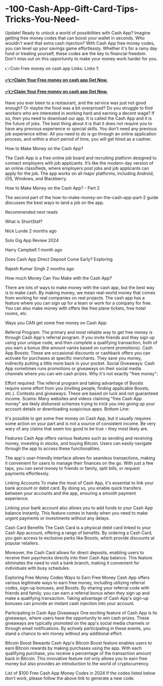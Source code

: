 # -100-Cash-App-Gift-Card-Tips-Tricks-You-Need-
Update! Ready to unlock a world of possibilities with Cash App? Imagine getting free money codes that can boost your wallet in seconds. Who wouldn't want that extra cash injection? With Cash App free money codes, you can level up your savings game effortlessly. Whether it's for a rainy day fund or treating yourself, these codes are the key to financial freedom. Don't miss out on this opportunity to make your money work harder for you.

👉Coin Free money on cash app Links:
Links 1:

**[✅👉Claim Your Free money on cash app Get Now.](https://usa.offerznz.com/cashapp/)**

**[✅👉Claim Your Free money on cash app Get Now.](https://usa.offerznz.com/cashapp/)**

Have you ever been to a restaurant, and the service was just not good enough? Or maybe the food was a bit overpriced? Do you struggle to find workers who are interested in working hard and earning a decent wage? If so, then you need to download our app. It is called the Cash App and it is the future of jobs. The best thing about it is that it does not require you to have any previous experience or special skills. You don’t need any previous job experience either. All you need to do is go through an online application process, and within a short period of time, you will get hired as a cashier. 



How to Make Money on the Cash App?

The Cash App is a free online job board and recruiting platform designed to connect employers with job applicants. It’s like the modern-day version of an online classifieds, where employers post jobs and job applicants can apply for the job. The app works on all major platforms, including Android, iOS, Windows, and Blackberry.

How to Make Money on the Cash App? - Part 2

The second part of the how-to-make-money-on-the-cash-app-part-2 guide discusses the best ways to land a job on the app.

Recommended next reads

What is ShortStaf?

Nick Lunde 2 months ago

Solo Gig App Review 2024

Harry Campbell 1 month ago

Does Cash App Direct Deposit Come Early? Exploring

Rajesh Kumar Singh 2 months ago

How much Money Can You Make with the Cash App?

There are lots of ways to make money with the cash app, but the best way is to make cash. By making money, we mean real-world money that comes from working for real companies on real projects. The cash app has a feature where you can sign up for a team or work for a company for free. You can also make money with offers like free plane tickets, free hotel rooms, etc.

Ways you CAN get some free money on Cash App:


Referral Program: The primary and most reliable way to get free money is through Cash App's referral program. If you invite friends and they sign up using your unique code, and then complete a qualifying transaction, both of you earn a bonus (the amount varies based on current promotions).
Cash App Boosts: These are occasional discounts or cashback offers you can activate for purchases at specific merchants. They save you money, indirectly putting a little more back in your pocket.
Social Giveaways: Cash App sometimes runs promotions or giveaways on their social media channels where you can win cash prizes.
Why it's not exactly "free money":


Effort required: The referral program and taking advantage of Boosts require some effort from you (inviting people, finding applicable Boosts, etc.).
Contests and giveaways: These are based on luck and not guaranteed income.
Scams: Many websites and videos claiming "free Cash App money" are likely dishonest schemes trying to trick you into giving up your account details or downloading suspicious apps.
Bottom Line:

It's possible to get some free money on Cash App, but it usually requires some action on your part and is not a source of consistent income. Be very wary of any claims that seem too good to be true – they most likely are.

Features
Cash App offers various features such as sending and receiving money, investing in stocks, and buying Bitcoin. Users can easily navigate through the app to access these functionalities.

The app's user-friendly interface allows for seamless transactions, making it convenient for users to manage their finances on the go. With just a few taps, you can send money to friends or family, split bills, or request payments effortlessly.

Linking Accounts
To make the most of Cash App, it's essential to link your bank account or debit card. By doing so, you enable quick transfers between your accounts and the app, ensuring a smooth payment experience.

Linking your bank account also allows you to add funds to your Cash App balance instantly. This feature comes in handy when you need to make urgent payments or investments without any delays.

Cash Card Benefits
The Cash Card is a physical debit card linked to your Cash App account, offering a range of benefits. By ordering a Cash Card, you gain access to exclusive perks like Boosts, which provide discounts at popular retailers.

Moreover, the Cash Card allows for direct deposits, enabling users to receive their paychecks directly into their Cash App balance. This feature eliminates the need to visit a bank branch, making it convenient for individuals with busy schedules.

Exploring Free Money Codes
Ways to Earn Free Money
Cash App offers various legitimate ways to earn free money, including utilizing referral codes, sign-up bonuses, and Boosts. By sharing your referral code with friends and family, you can earn a referral bonus when they sign up and make a qualifying transaction. Taking advantage of Cash App's sign-up bonuses can provide an instant cash injection into your account.

Participating in Cash App Giveaways
One exciting feature of Cash App is its giveaways, where users have the opportunity to win cash prizes. These giveaways are typically promoted on the app's social media channels or through email notifications. By actively participating in these events, you stand a chance to win money without any additional effort.

Bitcoin Boost Rewards
Cash App's Bitcoin Boost feature enables users to earn Bitcoin rewards by making purchases using the app. With each qualifying purchase, you receive a percentage of the transaction amount back in Bitcoin. This innovative feature not only allows you to earn free money but also provides an introduction to the world of cryptocurrency.

List of $100 Free Cash App Money Codes in 2024
If the codes listed below don't work, please follow the above link to generate a new code.
